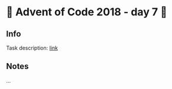 # 🎄 Advent of Code 2018 - day 7 🎄

## Info

Task description: [link](https://adventofcode.com/2018/day/7)

## Notes

...
